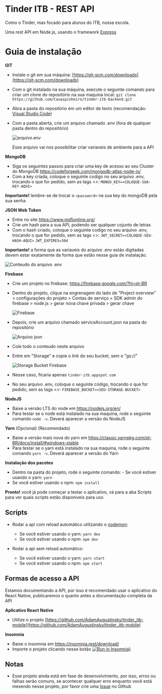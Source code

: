 
# Tinder ITB - REST API

Como o Tinder, mas focado para alunos do ITB, nossa escola.

Uma rest API em Node.js, usando o framework [Express](https://github.com/expressjs/express)

# Guia de instalação

**GIT**

- Instale o git em sua máquina: [https://git-scm.com/downloads](https://git-scm.com/downloads)
- Com o git instalado na sua máquina, execute o seguinte comando para criar um clone do repositório na sua maquina local:
  `git clone https://github.com/Cauaspinheiro/tinder-itb-backend.git`
- Abra a pasta do repositório em um editor de texto (recomendação: [Visual Studio Code](https://code.visualstudio.com/))
- Com a pasta aberta, crie um arquivo chamado .env (fora de qualquer pasta dentro do repositório)

  ![arquivo.env](https://i.imgur.com/Ou8eXGt.png)

  Esse arquivo vai nos possibilitar criar variaveis de ambiente para a API

**MongoDB**

- Siga os seguintes passos para criar uma key de acesso ao seu Cluster do MongoDB
  https://codeforgeek.com/mongodb-atlas-node-js/
- Com a key criada, coloque o seguinte codigo no seu arquivo .env, trocando o que for pedido, sem as tags <>:
  `MONGO_KEY=<COLOQUE-SUA-KEY-AQUI>`

**Importante!** lembre-se de trocar o `<password>` na sua key do mongoDB pela sua senha

**JSON Web Token**

- Entre no site https://www.md5online.org/
- Crie um hash para a sua API, podendo ser qualquer cojunto de letras
- Com o hash criado, coloque o seguinte codigo no seu arquivo .env, trocando o que for pedido, sem as tags <>:
  `JWT_SECRET=<COLOQUE-SEU-HASH-AQUI>`
  `JWT_EXPIRES=30d`

**Importante!** a forma que as variaveis do arquivo .env estão digitadas devem estar exatamente da forma que estão nesse guia de instalação.

![Conteudo do arquivo .env](https://i.imgur.com/AM3z7UX.png)

**Firebase**

- Crie um projeto no firebase: https://firebase.google.com/?hl=pt-BR
- Dentro do projeto, clique na engrenagem do lado de "Project overview" > configurações do projeto > Contas de serviço > SDK admin do firebase > node.js > gerar nova chave privada > gerar chave
  
  ![Firebase](https://i.imgur.com/9V8UIZP.png)
- Depois, crie um arquivo chamado serviceAccount.json na pasta do repositório

   ![Arquivo json](https://i.imgur.com/1fpYVkU.png)

- Cole todo o conteudo neste arquivo
- Entre em "Storage" e copie o link do seu bucket, sem o "gs://"

	![Storage Bucket Firebase](https://i.imgur.com/SCeTMWW.png)

- Nesse caso, ficaria apenas `tinder-itb.appspot.com`
- No seu arquivo .env, coloque o seguinte código, trocando o que for pedido, sem as tags <>:
 `FIREBASE_BUCKET=<SEU-STORAGE-BUCKET>`

**NodeJS**

- Baixe a versão LTS do node em https://nodejs.org/en/
- Para testar se o node está instalado na sua maquina, rode o seguinte comando `node -v`. Deverá aparecer a versão do NodeJS

**Yarn** (Opcional) (Recomendado)

- Baixe a versão mais nova do yarn em https://classic.yarnpkg.com/pt-BR/docs/install/#windows-stable
- Para testar se o yarn está instalado na sua maquina, rode o seguinte comando `yarn -v`. Deverá aparecer a versão do Yarn

**Instalação dos pacotes**

- Dentro na pasta do projeto, rode o seguinte comando: - Se você estiver usando o yarn: `yarn` 
- Se você estiver usando o npm: `npm install`

**Pronto!** você já pode começar a testar o aplicativo, vá para a aba Scripts para ver quais scripts estão disponiveis para uso

## Scripts

- Rodar a api com reload automático utilizando o [nodemon](https://github.com/remy/nodemon):
  - Se você estiver usando o yarn: `yarn dev` 
  - Se você estiver usando o npm: `npm dev`
  
- Rodar a api sem reload automático:
  - Se você estiver usando o yarn: `yarn start`
  - Se você estiver usando o npm: `npm start`

## Formas de acesso a API

Estamos documentando a API, por isso é recomendado usar o aplicativo do React Native, publicaremos o quanto antes a documentação completa da API

**Aplicativo React Native**

- Utilize o projeto [https://github.com/AdamAugustinsky/tinder_itb-mobile](https://github.com/AdamAugustinsky/tinder_itb-mobile)

**Insomnia**

- Baixe o insomnia em https://insomnia.rest/download/
- Importe o projeto clicando nesse botão [![Run in Insomnia}](https://insomnia.rest/images/run.svg)](https://insomnia.rest/run/?label=tinder-itb-backend-v0.3.0&uri=https%3A%2F%2Fraw.githubusercontent.com%2FCauaspinheiro%2Finsomnia%2Fmaster%2Ftinder-itb-backend%2Ftinder-itb-insomnia-v0.3.0.json%3Ftoken%3DANNCZHPSRG4IA5AQZCLS2PK6MLQOM)

## Notas

- Esse projeto ainda está em fase de desenvolvimento, por isso, erros ou falhas serão comuns, se acontecer qualquer erro enquanto você está mexendo nesse projeto, por favor crie uma [Issue](https://github.com/Cauaspinheiro/tinder-itb-backend/issues) no Github

